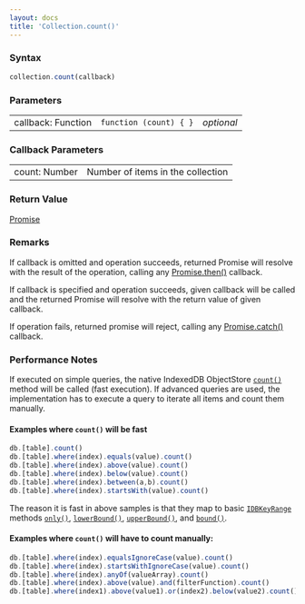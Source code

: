 ```yaml
---
layout: docs
title: 'Collection.count()'
---
```

### Syntax

```javascript
collection.count(callback)
```

### Parameters
<table>
  <tr>
    <td>callback: Function</td>
    <td><code>function (count) { }</code></td>
    <td><i>optional</i></td>
  </tr>
</table>

### Callback Parameters
<table>
  <tr>
    <td>count: Number</td>
    <td>Number of items in the collection</td>
  </tr>
</table>

### Return Value

[Promise](Promise)

### Remarks

If callback is omitted and operation succeeds, returned Promise will resolve with the result of the operation, calling any [Promise.then()](Promise.then()) callback.

If callback is specified and operation succeeds, given callback will be called and the returned Promise will resolve with the return value of given callback.

If operation fails, returned promise will reject, calling any [Promise.catch()](Promise.catch()) callback.

### Performance Notes

If executed on simple queries, the native IndexedDB ObjectStore [`count()`](https://developer.mozilla.org/en-US/docs/Web/API/IDBObjectStore/count) method will be called (fast execution). If advanced queries are used, the implementation has to execute a query to iterate all items and count them manually.

#### Examples where `count()` will be fast

```javascript
db.[table].count()
db.[table].where(index).equals(value).count()
db.[table].where(index).above(value).count()
db.[table].where(index).below(value).count()
db.[table].where(index).between(a,b).count()
db.[table].where(index).startsWith(value).count()
```

The reason it is fast in above samples is that they map to basic [`IDBKeyRange`](https://developer.mozilla.org/en-US/docs/Web/API/IDBKeyRange) methods [`only()`](https://developer.mozilla.org/en-US/docs/Web/API/IDBKeyRange/only), [`lowerBound()`](https://developer.mozilla.org/en-US/docs/Web/API/IDBKeyRange/lowerBound), [`upperBound()`](https://developer.mozilla.org/en-US/docs/Web/API/IDBKeyRange/upperBound), and [`bound()`](https://developer.mozilla.org/en-US/docs/Web/API/IDBKeyRange/bound).
 
#### Examples where `count()` will have to count manually:

```javascript
db.[table].where(index).equalsIgnoreCase(value).count()
db.[table].where(index).startsWithIgnoreCase(value).count()
db.[table].where(index).anyOf(valueArray).count()
db.[table].where(index).above(value).and(filterFunction).count()
db.[table].where(index1).above(value1).or(index2).below(value2).count()
```
